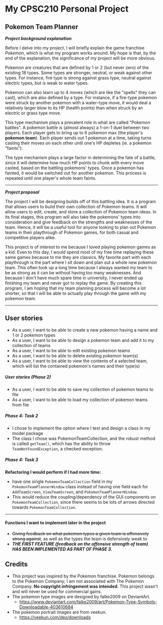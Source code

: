 # My CPSC210 Personal Project

## Pokemon Team Planner

***Project background explanation***

Before I delve into my project, I will briefly explain the game franchise
*Pokemon*, which is what my program works around. My hope is that, by the end 
of the explanation, the significance of my project will be more obvious.

Pokemon are creatures that are defined by 1 or 2 (but never zero) of the 
existing 18 types. Some types are stronger, neutral, or weak against other types.
For instance, fire type is strong against grass type, neutral against electric types,
but is weak to water types.

Pokemon can also learn up to 4 moves (which are like the "spells" they can cast), 
which are also defined by a type. For instance, if a fire-type pokemon were struck by 
another pokemon with a water-type move, it would deal a relatively larger blow to 
its HP (health points) than when struck by an electric or grass type move.

This type mechanism plays a prevalent role in what are called "Pokemon battles".
A pokemon battle is (almost always) a 1-on-1 duel between two players.
Each player gets to bring up to 6 pokemon max (the player's **pokemon team**).
Each player sends out 1 pokemon at a time, taking turns casting their moves
on each other until one's HP depletes (ie. a pokemon "faints").

The type mechanism plays a large factor in determining the 
fate of a battle, since it will determine how much HP points to chunk with
every move casted, based on the battling pokemons' types. 
Once a pokemon has fainted, it would be switched out for 
another pokemon. This process is repeated until one player's whole team faints.

___

***Project proposal***

The project I will be designing builds off of this battling idea. 
It is a program that allows users to build their
own collection of Pokemon teams. It will allow users to edit, create, and
store a collection of Pokemon team ideas. In its final stages, this program
will also take the pokemons' types into consideration and give feedback on the 
strengths and weaknesses of the team. Hence, it will be a useful tool for anyone 
looking to plan out Pokemon teams in their playthrough of Pokemon games, for both 
casual and competitive players alike.

This project is of interest to me because I loved playing pokemon games as a kid. 
Even to this day, I would spend most of my free time replaying these
same games because to me they are classics. My favorite part with each playthrough
is the part where I sit down and plan out a whole new pokemon team. This often took
up a long time because I always wanted my team to be as strong as it can be
without having too many weaknesses. And because I don't have much spare time in
university, I never ended up finishing my team and never got to replay the game.
By creating this program, I am hoping that my team planning process will become a lot
shorter, so that I will be able to actually play through the game with my pokemon team.

---

## User stories

- As a user, I want to be able to create a new pokemon having a name and 1 or 2 pokemon types
- As a user, I want to be able to design a pokemon team and add it to my collection of teams
- As a user, I want to be able to edit existing pokemon teams
- As a user, I want to be able to delete existing pokemon team(s)
- As a user, I want to be able to view the contents of a selected team, which will list
  the contained pokemon's names and their type(s)
  
##### User stories (Phase 2)
- As a user, I want to be able to save my collection of pokemon teams to file
- As a user, I want to be able to load my collection of pokemon teams from file

##### Phase 4: Task 2
- I chose to implement the option where I test and design a class in my model package
- The class I chose was PokemonTeamCollection, and the robust method is called `getTeam()`, 
which has the ability to throw `TeamNotFoundException`, a checked exception. 

##### Phase 4: Task 3
**Refactoring I would perform if I had more time:**
- have one single `PokemonTeamCollection` field in my `PokemonTeamPlannerWindow` class instead
of having one field each for `AddTeamScreen`, `ViewTeamScreen`, and `PokemonTeamPlannerWindow`.
- This would reduce the coupling/dependency of the GUI components on `PokemonTeamCollection`, since
there seems to be lots of arrows directed towards `PokemonTeamCollection`.

---

#### Functions I want to implement later in the project

- ~~Giving feedback on what pokemon types a given team is offensively strong against~~,
  as well as the types the team is defensively weak to
- ***THE FIRST FEATURE (feedback on the offensive strength of team) HAS BEEN IMPLEMENTED AS PART OF PHASE 3.***
  
  
  
## Credits

- This project was inspired by the Pokemon franchise. Pokemon belongs to the Pokemon Company; I am not associated with The Pokemon Company. **No copyright infringement was intended**. This project wasn't and will never be used for commercial gains.
- The pokemon type images are designed by falke2009 on DeviantArt.
    * https://www.deviantart.com/falke2009/art/Pokemon-Type-Symbols-Downloadable-403610684
- The pokemon portrait images are from veekun.
    * https://veekun.com/dex/downloads

